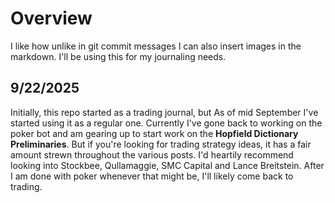 # Overview

I like how unlike in git commit messages I can also insert images in the markdown. I'll be using this for my journaling needs.

## 9/22/2025

Initially, this repo started as a trading journal, but As of mid September I've started using it as a regular one. Currently I've gone back to working on the poker bot and am gearing up to start work on the **Hopfield Dictionary Preliminaries**. But if you're looking for trading strategy ideas, it has a fair amount strewn throughout the various posts. I'd heartily recommend looking into Stockbee, Qullamaggie, SMC Capital and Lance Breitstein. After I am done with poker whenever that might be, I'll likely come back to trading.